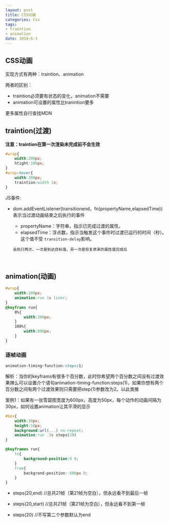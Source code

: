 ```yaml
---
layout: post
title: CSS动画
categories: Css
tags: 
- traintion
- animation
date: 2019-6-3
---
```


## CSS动画

实现方式有两种：traintion、animation

两者的区别：

- traintion必须要有状态的变化，animation不需要
- animation可设置的属性比tranintion要多

更多属性自行查找MDN

## traintion(过渡)

**注意：traintion在第一次渲染未完成前不会生效**

```css
#wrap{
	width:200px;
	htight:100px;
}
#wrap:hover{
	width:300px;
	traintion:width 1s;
}
```

JS事件:

- dom.addEventListener(transitionend，fn(propertyName,elapsedTime))表示当过渡动画结束之后执行的事件

  - propertyName：字符串，指示已完成过渡的属性。
  - elapsedTime：浮点数，指示当触发这个事件时过渡已运行的时间（秒）。这个值不受 `transition-delay`影响。

  ```
  会执行两次，一次是到达目标值，另一次是恢复原来的属性值完成后
  ```

  



<br>

## animation(动画)

```css
#wrap{
	width:200px;
	animation:run 1s liner;
}
@keyframs run{
	0%{
		width:200px;
	}
	100%{
		width:800px;
	}
}
```

###  逐帧动画

```css
animation-timing-function:steps(1)
```

解析：当你的keyframs有很多个百分数，此时你希望两个百分数之间没有过渡效果辣么可以设置介个语句animation-timing-function:steps(1)，如果你想有两个百分数之间有两个过渡效果则只需要把step(1)参数改为2。以此类推

案例1：如果有一张雪碧图宽度为600px，高度为50px，每个动作的动画间隔为30px，如何设置animation让其平滑的显示

```css
#box{
	width:30px;
	height:50px;
	background:url(...) no-repeat;
    animation:run .3s steps(20)
}

@keyframes run{
    to{
        background-position:0 0;
    }
    from{
        backgrond-position:-600px 0;
    }
}
```



- steps(20,end) //总共21帧（第21帧为空白），但永远看不到最后一帧
- steps(20,start) //总共21帧（第21帧为空白），但永远看不到第一帧

- steps(20) //不写第二个参数默认为end
